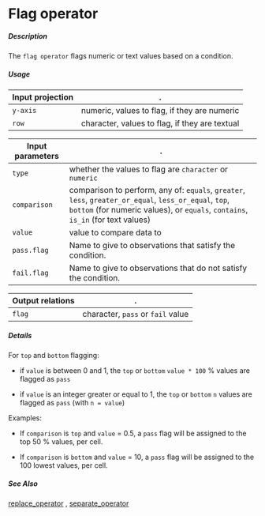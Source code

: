 # Flag operator

##### Description

The `flag operator` flags numeric or text values based on a condition.

##### Usage

Input projection|.
---|---
`y-axis`        | numeric, values to flag, if they are numeric 
`row`           | character, values to flag, if they are textual 

Input parameters|.
---|---
`type`        | whether the values to flag are `character` or `numeric`
`comparison`        | comparison to perform, any of: `equals`, `greater`, `less`, `greater_or_equal`, `less_or_equal`, `top`, `bottom`  (for numeric values), or  `equals`, `contains`, `is_in` (for text values)
`value`        | value to compare data to
`pass.flag`        | Name to give to observations that satisfy the condition.
`fail.flag`        | Name to give to observations that do not satisfy the condition.

Output relations|.
---|---
`flag`        | character, `pass` or `fail` value

##### Details

For `top` and `bottom` flagging:

* if `value` is between 0 and 1, the `top` or `bottom`  `value * 100` % values are flagged as `pass`

* if `value` is an integer greater or equal to 1, the `top` or `bottom` `n` values are flagged as `pass` (with `n = value`)  

Examples:

* If `comparison` is `top` and `value` = 0.5, a `pass` flag will be assigned to the top 50 % values, per cell.

* If `comparison` is `bottom` and `value` = 10, a `pass` flag will be assigned to the 100 lowest values, per cell.

##### See Also

[replace_operator](https://github.com/tercen/replace_operator)
, [separate_operator](https://github.com/tercen/separate_operator)

